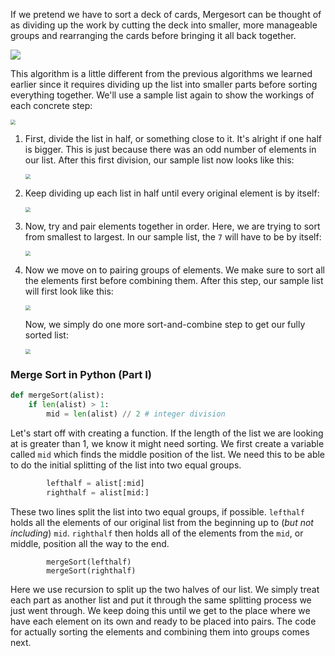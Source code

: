 <!--title={Mergesort I}-->

<!--badges={Algorithms:15,Python:5}-->

<!--concepts={Merge sort}-->

If we pretend we have to sort a deck of cards, Mergesort can be thought of as dividing up the work by cutting the deck into smaller, more manageable groups and rearranging the cards before bringing it all back together.

![](https://miro.medium.com/max/1034/1*nqwPr-tms9xXy6aCgIZarg.gif)

This algorithm is a little different from the previous algorithms we learned earlier since it requires dividing up the list into smaller parts before sorting everything together. We'll use a sample list again to show the workings of each concrete step:

<img src="https://i.imgur.com/zhCRdhv.png" style="zoom:50%;" />

1. First, divide the list in half, or something close to it. It's alright if one half is bigger. This is just because there was an odd number of elements in our list. After this first division, our sample list now looks like this:

   <img src="https://i.imgur.com/E2KzWhA.png" style="zoom:50%;" />

2. Keep dividing up each list in half until every original element is by itself:

   <img src="https://i.imgur.com/6OGmFkG.png" style="zoom:50%;" />

3. Now, try and pair elements together in order. Here, we are trying to sort from smallest to largest. In our sample list, the `7` will have to be by itself:

   <img src="https://i.imgur.com/sUsG8EV.png" style="zoom:50%;" />

4. Now we move on to pairing groups of elements. We make sure to sort all the elements first before combining them. After this step, our sample list will first look like this:

   <img src="https://i.imgur.com/vPrBtSB.png" style="zoom:50%;" />

   Now, we simply do one more sort-and-combine step to get our fully sorted list:

   <img src="https://i.imgur.com/l04jhcp.png" style="zoom:50%;" />

### Merge Sort in Python (Part I)

```python
def mergeSort(alist):
    if len(alist) > 1:
        mid = len(alist) // 2 # integer division
```

Let's start off with creating a function. If the length of the list we are looking at is greater than 1, we know it might need sorting. We first create a variable called `mid` which finds the middle position of the list. We need this to be able to do the initial splitting of the list into two equal groups. 

```python
		lefthalf = alist[:mid]
        righthalf = alist[mid:]
```

These two lines split the list into two equal groups, if possible. `lefthalf` holds all the elements of our original list from the beginning up to (*but not including*) `mid`. `righthalf` then holds all of the elements from  the `mid`, or middle, position all the way to the end.

```
		mergeSort(lefthalf)
        mergeSort(righthalf)
```

Here we use recursion to split up the two halves of our list. We simply treat each part as another list and put it through the same splitting process we just went through. We keep doing this until we get to the place where we have each element on its own and ready to be placed into pairs. The code for actually sorting the elements and combining them into groups comes next.
